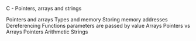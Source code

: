 C - Pointers, arrays and strings

Pointers and arrays
Types and memory
Storing memory addresses
Dereferencing
Functions parameters are passed by value
Arrays
Pointers vs Arrays
Pointers Arithmetic
Strings